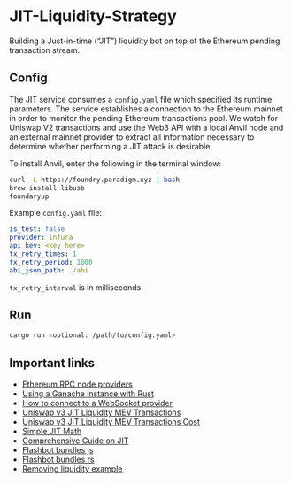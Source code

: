 # JIT-Liquidity-Strategy
Building a Just-in-time (“JIT”) liquidity bot on top of the Ethereum pending transaction stream.

## Config

The JIT service consumes a `config.yaml` file which specified its runtime parameters. The service establishes a connection to the Ethereum mainnet in order to monitor the pending Ethereum transactions pool. We watch for Uniswap V2 transactions and use the Web3 API with a local Anvil node and an external mainnet provider to extract all information necessary to determine whether performing a JIT attack is desirable.

To install Anvil, enter the following in the terminal window:
```bash
curl -L https://foundry.paradigm.xyz | bash
brew install libusb
foundaryup
```

Example `config.yaml` file:
```yaml
is_test: false
provider: infura
api_key: <key here>
tx_retry_times: 1
tx_retry_period: 1000
abi_json_path: ./abi
```
`tx_retry_interval` is in milliseconds.


## Run

```bash
cargo run <optional: /path/to/config.yaml>
```

## Important links
- [Ethereum RPC node providers](https://ethereumnodes.com/)
- [Using a Ganache instance with Rust](https://github.com/cl2089/rust-ethereum-tutorial/blob/9de183ee48f25b3fef9f506a4575726061df710c/src/simple_transactions.rs)
- [How to connect to a WebSocket provider](https://github.com/gakonst/ethers-rs/blob/7e7f9041b3f5a601a8fca8ccbce0287518f8cc33/book/providers/ws.md)
- [Uniswap v3 JIT Liquidity MEV Transactions](https://dune.com/embeds/233623/437572/9faacc71-4cf9-40c9-be35-985f78d0d00c)
- [Uniswap v3 JIT Liquidity MEV Transactions Cost](https://dune.com/embeds/233623/438791/46e30aae-9af5-4ff3-a0d7-f9754d356e5b)
- [Simple JIT Math](https://medium.com/virtuswap/dissecting-the-jit-liquidity-attack-b283504e0de7)
- [Comprehensive Guide on JIT](https://uniswap.org/blog/jit-liquidity)
- [Flashbot bundles js](https://docs.flashbots.net/flashbots-auction/searchers/advanced/understanding-bundles)
- [Flashbot bundles rs](https://crates.io/crates/ethers-flashbots)
- [Removing liquidity example](https://github.com/gakonst/ethers-rs/blob/10310ce3ad8562476196e9ec06f78c2a27417739/examples/transactions/examples/remove_liquidity.rs)

